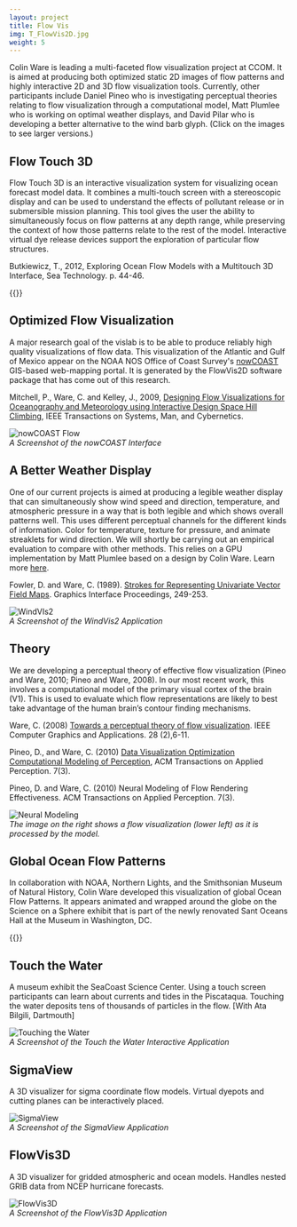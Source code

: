 ```yaml
---
layout: project
title: Flow Vis
img: T_FlowVis2D.jpg
weight: 5
---
```


Colin Ware is leading a multi-faceted flow visualization project at CCOM. It is aimed at producing both optimized static 2D images of flow patterns and highly interactive 2D and 3D flow visualization tools. Currently, other participants include Daniel Pineo who is investigating perceptual theories relating to flow visualization through a computational model, Matt Plumlee who is working on optimal weather displays, and David Pilar who is developing a better alternative to the wind barb glyph. (Click on the images to see larger versions.)

## Flow Touch 3D

Flow Touch 3D is an interactive visualization system for visualizing ocean forecast model data. It combines a multi-touch screen with a stereoscopic display and can be used to understand the effects of pollutant release or in submersible mission planning. This tool gives the user the ability to simultaneously focus on flow patterns at any depth range, while preserving the context of how those patterns relate to the rest of the model. Interactive virtual dye release devices support the exploration of particular flow structures.

Butkiewicz, T., 2012, Exploring Ocean Flow Models with a Multitouch 3D Interface, Sea Technology. p. 44-46.

{{<youtube C5TW9tZI06s>}}

## Optimized Flow Visualization

A major research goal of the vislab is to be able to produce reliably high quality visualizations of flow data. This visualization of the Atlantic and Gulf of Mexico appear on the NOAA NOS Office of Coast Survey's [nowCOAST](https://nowcoast.noaa.gov/) GIS-based web-mapping portal. It is generated by the FlowVis2D software package that has come out of this research.

Mitchell, P., Ware, C. and Kelley, J., 2009, [Designing Flow Visualizations for Oceanography and Meteorology using Interactive Design Space Hill Climbing](/pdfs/MitchellWare2009.pdf), IEEE Transactions on Systems, Man, and Cybernetics.

![nowCOAST Flow](NowcoastFlow.jpg)  
_A Screenshot of the nowCOAST Interface_

## A Better Weather Display

One of our current projects is aimed at producing a legible weather display that can simultaneously show wind speed and direction, temperature, and atmospheric pressure in a way that is both legible and which shows overall patterns well. This uses different perceptual channels for the different kinds of information. Color for temperature, texture for pressure, and animate streaklets for wind direction. We will shortly be carrying out an empirical evaluation to compare with other methods. This relies on a GPU implementation by Matt Plumlee based on a design by Colin Ware. Learn more [here](/tools/windvis2).

Fowler, D. and Ware, C. (1989). [Strokes for Representing Univariate Vector Field Maps](/pdfs/FowlerWare89.pdf). Graphics Interface Proceedings, 249-253.

![WindVIs2](WindCapture.jpg)  
_A Screenshot of the WindVis2 Application_

## Theory

We are developing a perceptual theory of effective flow visualization (Pineo and Ware, 2010; Pineo and Ware, 2008). In our most recent work, this involves a computational model of the primary visual cortex of the brain (V1). This is used to evaluate which flow representations are likely to best take advantage of the human brain’s contour finding mechanisms. 

Ware, C. (2008) [Towards a perceptual theory of flow visualization](/pdfs/Ware_FlowTheory.pdf). IEEE Computer Graphics and Applications. 28 (2),6-11.

Pineo, D., and Ware, C. (2010) [Data Visualization Optimization Computational Modeling of Perception](/pdfs/PineoWareTAP.pdf), ACM Transactions on Applied Perception. 7(3).

Pineo, D. and Ware, C. (2010) Neural Modeling of Flow Rendering Effectiveness. ACM Transactions on Applied Perception. 7(3).

![Neural Modeling](Pineo_Fig_9.jpg)  
_The image on the right shows a flow visualization (lower left) as it is processed by the model._

## Global Ocean Flow Patterns

In collaboration with NOAA, Northern Lights, and the Smithsonian Museum of Natural History, Colin Ware developed this visualization of global Ocean Flow Patterns. It appears animated and wrapped around the globe on the Science on a Sphere exhibit that is part of the newly renovated Sant Oceans Hall at the Museum in Washington, DC.

{{<youtube _R5ObRstQaQ>}}

## Touch the Water

A museum exhibit the SeaCoast Science Center. Using a touch screen participants can learn about currents and tides in the Piscataqua. Touching the water deposits tens of thousands of particles in the flow. [With Ata Bilgili, Dartmouth]

![Touching the Water](TouchWater.jpg)  
_A Screenshot of the Touch the Water Interactive Application_

## SigmaView

A 3D visualizer for sigma coordinate flow models. Virtual dyepots and cutting planes can be interactively placed.

![SigmaView](sigmaview.jpg)  
_A Screenshot of the SigmaView Application_

## FlowVis3D

A 3D visualizer for gridded atmospheric and ocean models. Handles nested GRIB data from NCEP hurricane forecasts.

![FlowVis3D](flowvis3d.jpg)  
_A Screenshot of the FlowVis3D Application_